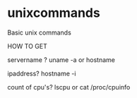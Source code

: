 # unixcommands
Basic unix commands

HOW TO GET

servername ? uname -a or hostname

ipaddress? hostname -i

count of cpu's?  lscpu  or cat /proc/cpuinfo
